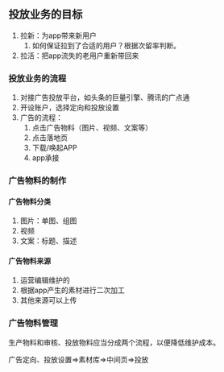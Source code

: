 ## 投放业务的目标
1. 拉新：为app带来新用户
   1. 如何保证拉到了合适的用户？根据次留率判断。
2. 拉活：把app流失的老用户重新带回来


### 投放业务的流程
1. 对接广告投放平台，如头条的巨量引擎、腾讯的广点通
2. 开设账户，选择定向和投放设置
3. 广告的流程：
   1. 点击广告物料（图片、视频、文案等）
   2. 点击落地页
   3. 下载/唤起APP
   4. app承接

### 广告物料的制作
   
#### 广告物料分类
1. 图片：单图、组图
2. 视频
3. 文案：标题、描述

#### 广告物料来源
1. 运营编辑维护的
2. 根据app产生的素材进行二次加工
3. 其他来源可以上传


### 广告物料管理
生产物料和审核、投放物料应当分成两个流程，以便降低维护成本。

广告定向、投放设置=>素材库=>中间页=>投放
   